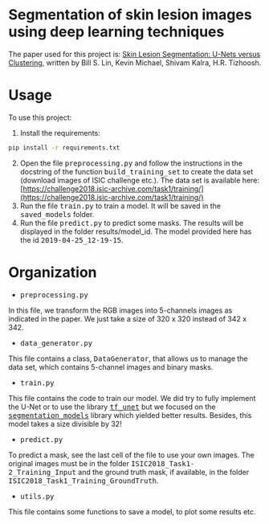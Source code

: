# Segmentation of skin lesion images using deep learning techniques

The paper used for this project is: [Skin Lesion Segmentation: U-Nets versus Clustering](https://arxiv.org/pdf/1710.01248.pdf), written by Bill S. Lin, Kevin Michael,  Shivam Kalra, H.R. Tizhoosh.

# Usage

To use this project:

1. Install the requirements:
```bash
pip install -r requirements.txt
```
2. Open the file <tt>preprocessing.py</tt> and follow the instructions in the docstring of the function <tt>build_training_set</tt> to create the data set (download images of ISIC challenge etc.). The data set is available here: [https://challenge2018.isic-archive.com/task1/training/](https://challenge2018.isic-archive.com/task1/training/)
3. Run the file <tt>train.py</tt> to train a model. It will be saved in the <tt>saved_models</tt> folder.
4. Run the file <tt>predict.py</tt> to predict some masks. The results will be displayed in the folder </tt>results/model_id</tt>. The model provided here has the id <tt>2019-04-25_12-19-15</tt>.

# Organization

* <tt>preprocessing.py</tt>

In this file, we transform the RGB images into 5-channels images as indicated in the paper. We just take a size of 320 x 320 instead of 342 x 342.

* <tt>data_generator.py</tt>

This file contains a class, <tt>DataGenerator</tt>, that allows us to manage the data set, which contains 5-channel images and binary masks.

* <tt>train.py</tt>

This file contains the code to train our model. We did try to fully implement the U-Net or to use the library [<tt>tf_unet</tt>](https://github.com/jakeret/tf_unet) but we focused on the [<tt>segmentation_models</tt>](https://github.com/qubvel/segmentation_models) library which yielded better results. Besides, this model takes a size divisible by 32!

* <tt>predict.py</tt>

To predict a mask, see the last cell of the file to use your own images. The original images must be in the folder <tt>ISIC2018_Task1-2_Training_Input</tt> and the ground truth mask, if available, in the folder <tt>ISIC2018_Task1_Training_GroundTruth</tt>.

* <tt>utils.py</tt>

This file contains some functions to save a model, to plot some results etc.

